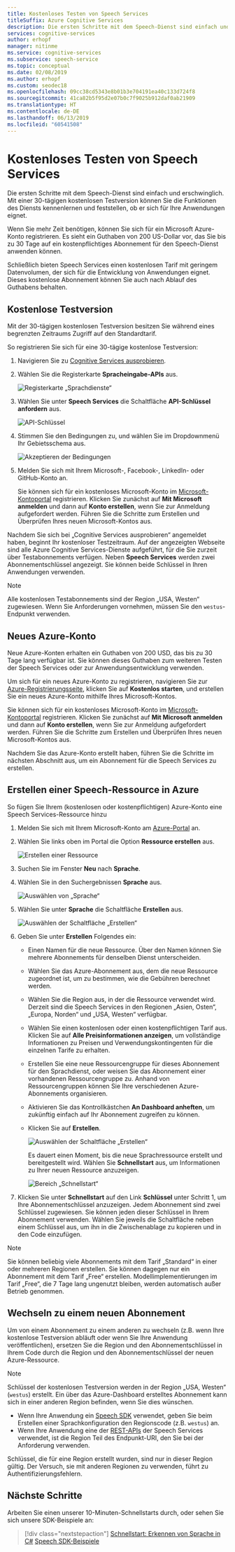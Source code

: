 ```yaml
---
title: Kostenloses Testen von Speech Services
titleSuffix: Azure Cognitive Services
description: Die ersten Schritte mit dem Speech-Dienst sind einfach und erschwinglich. Mit einer 30-tägigen kostenlosen Testversion können Sie die Funktionen des Diensts kennenlernen und feststellen, ob er sich für Ihre Anwendungen eignet.
services: cognitive-services
author: erhopf
manager: nitinme
ms.service: cognitive-services
ms.subservice: speech-service
ms.topic: conceptual
ms.date: 02/08/2019
ms.author: erhopf
ms.custom: seodec18
ms.openlocfilehash: 09cc38cd5343e8b01b3e704191ea40c133d724f8
ms.sourcegitcommit: 41ca82b5f95d2e07b0c7f9025b912daf0ab21909
ms.translationtype: HT
ms.contentlocale: de-DE
ms.lasthandoff: 06/13/2019
ms.locfileid: "60541508"
---
```

# <a name="try-speech-services-for-free"></a>Kostenloses Testen von Speech Services

Die ersten Schritte mit dem Speech-Dienst sind einfach und erschwinglich. Mit einer 30-tägigen kostenlosen Testversion können Sie die Funktionen des Diensts kennenlernen und feststellen, ob er sich für Ihre Anwendungen eignet.

Wenn Sie mehr Zeit benötigen, können Sie sich für ein Microsoft Azure-Konto registrieren. Es sieht ein Guthaben von 200 US-Dollar vor, das Sie bis zu 30 Tage auf ein kostenpflichtiges Abonnement für den Speech-Dienst anwenden können.

Schließlich bieten Speech Services einen kostenlosen Tarif mit geringem Datenvolumen, der sich für die Entwicklung von Anwendungen eignet. Dieses kostenlose Abonnement können Sie auch nach Ablauf des Guthabens behalten.

## <a name="free-trial"></a>Kostenlose Testversion

Mit der 30-tägigen kostenlosen Testversion besitzen Sie während eines begrenzten Zeitraums Zugriff auf den Standardtarif.

So registrieren Sie sich für eine 30-tägige kostenlose Testversion:

1. Navigieren Sie zu [Cognitive Services ausprobieren](https://azure.microsoft.com/try/cognitive-services/).

1. Wählen Sie die Registerkarte **Spracheingabe-APIs** aus.

   ![Registerkarte „Sprachdienste“](media/index/try-speech-api-free-trial1.png)

1. Wählen Sie unter **Speech Services** die Schaltfläche **API-Schlüssel anfordern** aus.

   ![API-Schlüssel](media/index/try-speech-api-free-trial2.png)

1. Stimmen Sie den Bedingungen zu, und wählen Sie im Dropdownmenü Ihr Gebietsschema aus.

   ![Akzeptieren der Bedingungen](media/index/try-speech-api-free-trial3.png)

1. Melden Sie sich mit Ihrem Microsoft-, Facebook-, LinkedIn- oder GitHub-Konto an.

    Sie können sich für ein kostenloses Microsoft-Konto im [Microsoft-Kontoportal](https://account.microsoft.com/account) registrieren. Klicken Sie zunächst auf **Mit Microsoft anmelden** und dann auf **Konto erstellen**, wenn Sie zur Anmeldung aufgefordert werden. Führen Sie die Schritte zum Erstellen und Überprüfen Ihres neuen Microsoft-Kontos aus.

Nachdem Sie sich bei „Cognitive Services ausprobieren“ angemeldet haben, beginnt Ihr kostenloser Testzeitraum. Auf der angezeigten Webseite sind alle Azure Cognitive Services-Dienste aufgeführt, für die Sie zurzeit über Testabonnements verfügen. Neben **Speech Services** werden zwei Abonnementschlüssel angezeigt. Sie können beide Schlüssel in Ihren Anwendungen verwenden.

> [!NOTE]
> Alle kostenlosen Testabonnements sind der Region „USA, Westen“ zugewiesen. Wenn Sie Anforderungen vornehmen, müssen Sie den `westus`-Endpunkt verwenden.

## <a name="new-azure-account"></a>Neues Azure-Konto

Neue Azure-Konten erhalten ein Guthaben von 200 USD, das bis zu 30 Tage lang verfügbar ist. Sie können dieses Guthaben zum weiteren Testen der Speech Services oder zur Anwendungsentwicklung verwenden.

Um sich für ein neues Azure-Konto zu registrieren, navigieren Sie zur [Azure-Registrierungsseite](https://azure.microsoft.com/free/ai/), klicken Sie auf **Kostenlos starten**, und erstellen Sie ein neues Azure-Konto mithilfe Ihres Microsoft-Kontos.

Sie können sich für ein kostenloses Microsoft-Konto im [Microsoft-Kontoportal](https://account.microsoft.com/account) registrieren. Klicken Sie zunächst auf **Mit Microsoft anmelden** und dann auf **Konto erstellen**, wenn Sie zur Anmeldung aufgefordert werden. Führen Sie die Schritte zum Erstellen und Überprüfen Ihres neuen Microsoft-Kontos aus.

Nachdem Sie das Azure-Konto erstellt haben, führen Sie die Schritte im nächsten Abschnitt aus, um ein Abonnement für die Speech Services zu erstellen.

## <a name="create-a-speech-resource-in-azure"></a>Erstellen einer Speech-Ressource in Azure

So fügen Sie Ihrem (kostenlosen oder kostenpflichtigen) Azure-Konto eine Speech Services-Ressource hinzu

1. Melden Sie sich mit Ihrem Microsoft-Konto am [Azure-Portal](https://portal.azure.com/) an.

1. Wählen Sie links oben im Portal die Option **Ressource erstellen** aus.

    ![Erstellen einer Ressource](media/index/try-speech-api-create-speech1.png)

1. Suchen Sie im Fenster **Neu** nach **Sprache**.

1. Wählen Sie in den Suchergebnissen **Sprache** aus.

    ![Auswählen von „Sprache“](media/index/try-speech-api-create-speech2.png)

1. Wählen Sie unter **Sprache** die Schaltfläche **Erstellen** aus.

    ![Auswählen der Schaltfläche „Erstellen“](media/index/try-speech-api-create-speech3.png)

1. Geben Sie unter **Erstellen** Folgendes ein:

   * Einen Namen für die neue Ressource. Über den Namen können Sie mehrere Abonnements für denselben Dienst unterscheiden.
   * Wählen Sie das Azure-Abonnement aus, dem die neue Ressource zugeordnet ist, um zu bestimmen, wie die Gebühren berechnet werden.
   * Wählen Sie die Region aus, in der die Ressource verwendet wird. Derzeit sind die Speech Services in den Regionen „Asien, Osten“, „Europa, Norden“ und „USA, Westen“ verfügbar.
   * Wählen Sie einen kostenlosen oder einen kostenpflichtigen Tarif aus. Klicken Sie auf **Alle Preisinformationen anzeigen**, um vollständige Informationen zu Preisen und Verwendungskontingenten für die einzelnen Tarife zu erhalten.
   * Erstellen Sie eine neue Ressourcengruppe für dieses Abonnement für den Sprachdienst, oder weisen Sie das Abonnement einer vorhandenen Ressourcengruppe zu. Anhand von Ressourcengruppen können Sie Ihre verschiedenen Azure-Abonnements organisieren.
   * Aktivieren Sie das Kontrollkästchen **An Dashboard anheften**, um zukünftig einfach auf Ihr Abonnement zugreifen zu können.
   * Klicken Sie auf **Erstellen**.

     ![Auswählen der Schaltfläche „Erstellen“](media/index/try-speech-api-create-speech4.png)

     Es dauert einen Moment, bis die neue Sprachressource erstellt und bereitgestellt wird. Wählen Sie **Schnellstart** aus, um Informationen zu Ihrer neuen Ressource anzuzeigen.

     ![Bereich „Schnellstart“](media/index/try-speech-api-create-speech5.png)

1. Klicken Sie unter **Schnellstart** auf den Link **Schlüssel** unter Schritt 1, um Ihre Abonnementschlüssel anzuzeigen. Jedem Abonnement sind zwei Schlüssel zugewiesen. Sie können jeden dieser Schlüssel in Ihrem Abonnement verwenden. Wählen Sie jeweils die Schaltfläche neben einem Schlüssel aus, um ihn in die Zwischenablage zu kopieren und in den Code einzufügen.

> [!NOTE]
> Sie können beliebig viele Abonnements mit dem Tarif „Standard“ in einer oder mehreren Regionen erstellen. Sie können dagegen nur ein Abonnement mit dem Tarif „Free“ erstellen. Modellimplementierungen im Tarif „Free“, die 7 Tage lang ungenutzt bleiben, werden automatisch außer Betrieb genommen.

## <a name="switch-to-a-new-subscription"></a>Wechseln zu einem neuen Abonnement

Um von einem Abonnement zu einem anderen zu wechseln (z.B. wenn Ihre kostenlose Testversion abläuft oder wenn Sie Ihre Anwendung veröffentlichen), ersetzen Sie die Region und den Abonnementschlüssel in Ihrem Code durch die Region und den Abonnementschlüssel der neuen Azure-Ressource.

> [!NOTE]
> Schlüssel der kostenlosen Testversion werden in der Region „USA, Westen“ (`westus`) erstellt. Ein über das Azure-Dashboard erstelltes Abonnement kann sich in einer anderen Region befinden, wenn Sie dies wünschen.

* Wenn Ihre Anwendung ein [Speech SDK](speech-sdk.md) verwendet, geben Sie beim Erstellen einer Sprachkonfiguration den Regionscode (z.B. `westus`) an.
* Wenn Ihre Anwendung eine der [REST-APIs](rest-apis.md) der Speech Services verwendet, ist die Region Teil des Endpunkt-URI, den Sie bei der Anforderung verwenden.

Schlüssel, die für eine Region erstellt wurden, sind nur in dieser Region gültig. Der Versuch, sie mit anderen Regionen zu verwenden, führt zu Authentifizierungsfehlern.

## <a name="next-steps"></a>Nächste Schritte

Arbeiten Sie einen unserer 10-Minuten-Schnellstarts durch, oder sehen Sie sich unsere SDK-Beispiele an:

> [!div class="nextstepaction"]
> [Schnellstart: Erkennen von Sprache in C#](quickstart-csharp-dotnet-windows.md)
> [Speech SDK-Beispiele](speech-sdk.md#get-the-samples)
